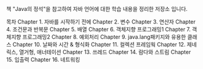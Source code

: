 책 "Java의 정석"을 참고하여 자바 언어에 대한 학습 내용을 정리한 저장소 입니다.

목차
Chapter 1. 자바를 시작하기 전에
Chapter 2. 변수
Chapter 3. 연산자
Chapter 4. 조건문과 반복문
Chapter 5. 배열
Chapter 6. 객체지향 프로그래밍1
Chapter 7. 객체지향 프로그래밍2
Chapter 8. 예외처리
Chapter 9. java.lang패키지와 유용한 클래스
Chapter 10. 날짜와 시간 & 형식화
Chapter 11. 컬렉션 프레임웍
Chapter 12. 제네릭스, 열거형, 애너테이션
Chapter 13. 쓰레드
Chapter 14. 람다와 스트림
Chapter 15. 입출력
Chapter 16. 네트워킹
